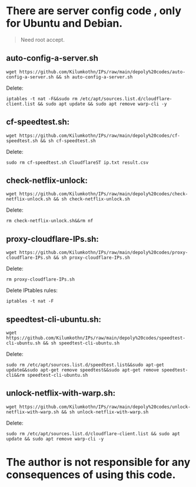 # There are server config code , only for Ubuntu and Debian.

> Need root accept.

## auto-config-a-server.sh
```
wget https://github.com/Kilumkothn/IPs/raw/main/depoly%20codes/auto-config-a-server.sh && sh auto-config-a-server.sh
```

Delete:
```
iptables -t nat -F&&sudo rm /etc/apt/sources.list.d/cloudflare-client.list && sudo apt update && sudo apt remove warp-cli -y
```


## cf-speedtest.sh:

```
wget https://github.com/Kilumkothn/IPs/raw/main/depoly%20codes/cf-speedtest.sh && sh cf-speedtest.sh
```

Delete:

```
sudo rm cf-speedtest.sh CloudflareST ip.txt result.csv
```

## check-netflix-unlock:

```
wget https://github.com/Kilumkothn/IPs/raw/main/depoly%20codes/check-netflix-unlock.sh && sh check-netflix-unlock.sh
```

Delete:

```
rm check-netflix-unlock.sh&&rm nf
```



## proxy-cloudflare-IPs.sh:

```
wget https://github.com/Kilumkothn/IPs/raw/main/depoly%20codes/proxy-cloudflare-IPs.sh && sh proxy-cloudflare-IPs.sh
```

Delete:

```
rm proxy-cloudflare-IPs.sh
```

Delete IPtables rules:

```
iptables -t nat -F
```



## speedtest-cli-ubuntu.sh:

```
wget https://github.com/Kilumkothn/IPs/raw/main/depoly%20codes/speedtest-cli-ubuntu.sh && sh speedtest-cli-ubuntu.sh
```

Delete:

```
sudo rm /etc/apt/sources.list.d/speedtest.list&&sudo apt-get update&&sudo apt-get remove speedtest&&sudo apt-get remove speedtest-cli&&rm speedtest-cli-ubuntu.sh
```



## unlock-netflix-with-warp.sh:

```
wget https://github.com/Kilumkothn/IPs/raw/main/depoly%20codes/unlock-netflix-with-warp.sh && sh unlock-netflix-with-warp.sh
```

Delete:

```
sudo rm /etc/apt/sources.list.d/cloudflare-client.list && sudo apt update && sudo apt remove warp-cli -y
```



# The author is not responsible for any consequences of using this code.
